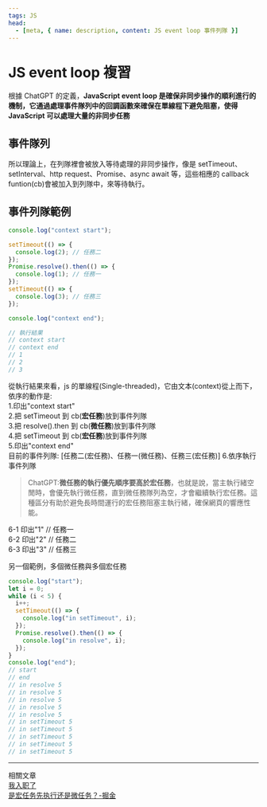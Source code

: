 ```yaml
---
tags: JS
head:
  - [meta, { name: description, content: JS event loop 事件列隊 }]
---
```


# JS event loop 複習

根據 ChatGPT 的定義，**JavaScript event loop 是確保非同步操作的順利進行的機制，它通過處理事件隊列中的回調函數來確保在單線程下避免阻塞，使得 JavaScript 可以處理大量的非同步任務**

## 事件隊列

所以理論上，在列隊裡會被放入等待處理的非同步操作，像是 setTimeout、setInterval、http request、Promise、async await 等，這些相應的 callback funtion(cb)會被加入到列隊中，來等待執行。

## 事件列隊範例

```javascript
console.log("context start");

setTimeout(() => {
  console.log(2); // 任務二
});
Promise.resolve().then(() => {
  console.log(1); // 任務一
});
setTimeout(() => {
  console.log(3); // 任務三
});

console.log("context end");

// 執行結果
// context start
// context end
// 1
// 2
// 3
```

從執行結果來看，js 的單線程(Single-threaded)，它由文本(context)從上而下，依序的動作是:  
1.印出"context start"  
2.把 setTimeout 到 cb(**宏任務**)放到事件列隊  
3.把 resolve().then 到 cb(**微任務**)放到事件列隊  
4.把 setTimeout 到 cb(**宏任務**)放到事件列隊  
5.印出"context end"  
目前的事件列隊: [任務二(宏任務)、任務一(微任務)、任務三(宏任務)] 6.依序執行事件列隊

> ChatGPT:**微任務的執行優先順序要高於宏任務**，也就是說，當主執行緒空閒時，會優先執行微任務，直到微任務隊列為空，才會繼續執行宏任務。這種區分有助於避免長時間運行的宏任務阻塞主執行緒，確保網頁的響應性能。

6-1 印出"1" // 任務一  
6-2 印出"2" // 任務二  
6-3 印出"3" // 任務三

另一個範例，多個微任務與多個宏任務

```javascript
console.log("start");
let i = 0;
while (i < 5) {
  i++;
  setTimeout(() => {
    console.log("in setTimeout", i);
  });
  Promise.resolve().then(() => {
    console.log("in resolve", i);
  });
}
console.log("end");
// start
// end
// in resolve 5
// in resolve 5
// in resolve 5
// in resolve 5
// in resolve 5
// in setTimeout 5
// in setTimeout 5
// in setTimeout 5
// in setTimeout 5
// in setTimeout 5
```

---

相關文章  
[我入职了](https://juejin.cn/post/7258952063219384376)  
[是宏任务先执行还是微任务？-掘金](https://juejin.cn/post/7260059106764963897)
